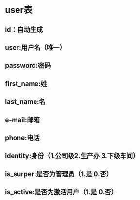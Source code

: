 # user表

## id：自动生成

## user:用户名（唯一）

## password:密码

## first_name:姓

## last_name:名

## e-mail:邮箱

## phone:电话

## identity:身份（1.公司级2.生产办 3.下级车间）

## is_surper:是否为管理员（1.是 0.否）

## is_active:是否为激活用户（1.是 0.否）


